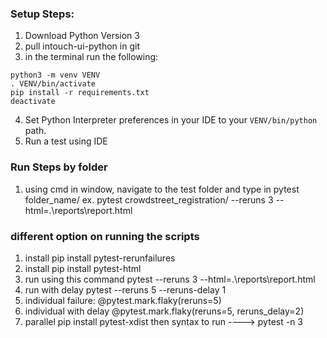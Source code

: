 ### Setup Steps:
1. Download Python Version 3 
2. pull intouch-ui-python in git
3. in the terminal run the following: 
```
python3 -m venv VENV
. VENV/bin/activate
pip install -r requirements.txt 
deactivate
```
4. Set Python Interpreter preferences in your IDE to your `VENV/bin/python` path.
3. Run a test using IDE

### Run Steps by folder
1. using cmd in window, navigate to the test folder and type in pytest folder_name/
ex. pytest crowdstreet_registration/ --reruns 3 --html=.\reports\report.html

### different option on running the scripts
1. install pip install pytest-rerunfailures
2. install pip install pytest-html
2. run using this command pytest --reruns 3 --html=.\reports\report.html
3. run with delay pytest --reruns 5 --reruns-delay 1
4. individual failure: @pytest.mark.flaky(reruns=5)
5. individual with delay @pytest.mark.flaky(reruns=5, reruns_delay=2)
6. parallel pip install pytest-xdist then syntax to run ----> pytest -n 3
